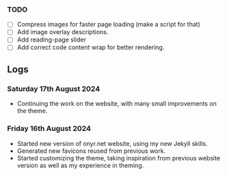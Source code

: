 ### TODO
+ [ ] Compress images for faster page loading (make a script for that)
+ [ ] Add image overlay descriptions.
+ [ ] Add reading-page slider
+ [ ] Add correct code content wrap for better rendering.

## Logs

### Saturday 17th August 2024
+ Continuing the work on the website, with many small improvements on the theme.

### Friday 16th August 2024
+ Started new version of onyr.net website, using my new Jekyll skills.
+ Generated new favicons reused from previous work.
+ Started customizing the theme, taking inspiration from previous website version as well as my experience in theming.